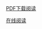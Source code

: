 [PDF下载阅读](https://raw.githubusercontent.com/CoderAngle/machine-learing-code/master/2-pandas-learning/pandas.pdf)

[在线阅读](http://htmlpreview.github.io/?https://github.com/CoderAngle/machine-learing-code/blob/master/2-pandas-learning/pandas.html)

